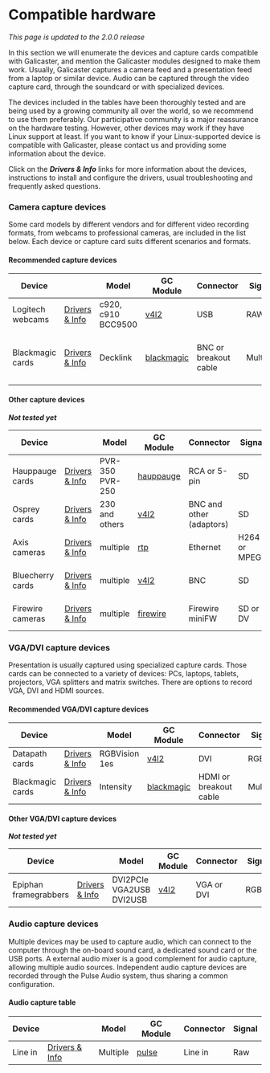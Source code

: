 Compatible hardware
===================

*This page is updated to the 2.0.0 release*

In this section we will enumerate the devices and capture cards compatible with Galicaster, and mention the Galicaster modules designed to make them work. Usually, Galicaster captures a camera feed and a presentation feed from a laptop or similar device. Audio can be captured through the video capture card, through the soundcard or with specialized devices.

The devices included in the tables have been thoroughly tested and are being used by a growing community all over the world, so we recommend to use them preferably. Our participative community is a major reassurance on the hardware testing. However, other devices may work if they have Linux support at least. If you want to know if your Linux-supported device is compatible with Galicaster, please contact us and providing some information about the device.

Click on the **_Drivers & Info_** links for more information about the devices, instructions to install and configure the drivers, usual troubleshooting and frequently asked questions.

### Camera capture devices
Some card models by different vendors and for different video recording formats, from webcams to professional cameras, are included in the list below. Each device or capture card suits different scenarios and formats.

#### Recommended capture devices
| Device           |                | Model | GC Module | Connector | Signal | Format | Audio |
|------------------|----------------|-------|-----------|-----------|--------|--------|-------|
| Logitech webcams | [Drivers & Info](../GalicasterConfiguration/DeviceModules/Devices/Logitech.md) | c920, c910 BCC9500 | [v4l2](../GalicasterConfiguration/DeviceModules/V4L2.md) | USB | RAW | HD Full HD | Yes (pulse) |
| Blackmagic cards | [Drivers & Info](../GalicasterConfiguration/DeviceModules/Devices/Blackmagic.md) |	Decklink | [blackmagic](../GalicasterConfiguration/DeviceModules/Blackmagic.md) |	BNC or breakout cable | Multiple | SD-SDI and HD-SDI | Yes (embedded)|

#### Other capture devices
**_Not tested yet_**

| Device           |                | Model | GC Module | Connector | Signal | Format | Audio |
|------------------|----------------|-------|-----------|-----------|--------|--------|-------|
| Hauppauge cards  | [Drivers & Info](../GalicasterConfiguration/DeviceModules/Devices/Hauppauge.md) | PVR-350 PVR-250| [hauppauge](../GalicasterConfiguration/DeviceModules/Hauppauge.md) | RCA or 5-pin | SD | PAL/NTSC | Yes (raw and encoded) |
| Osprey cards     | [Drivers & Info](../GalicasterConfiguration/DeviceModules/Devices/Osprey.md) | 230 and others | [v4l2](../GalicasterConfiguration/DeviceModules/V4L2.md) | BNC and other (adaptors) | SD | PAL/NTSC pan. | Yes (pulse) |
| Axis cameras     | [Drivers & Info](../GalicasterConfiguration/DeviceModules/Devices/Axis.md) | multiple | [rtp](../GalicasterConfiguration/DeviceModules/RTP.md) | Ethernet | H264 or MPEG4 | up to QVGA | Some models only |
| Bluecherry cards | [Drivers & Info](../GalicasterConfiguration/DeviceModules/Devices/Bluecherry.md) | multiple | [v4l2](../GalicasterConfiguration/DeviceModules/V4L2.md) | BNC	 | SD | PAL/NTSC | Some models only |
| Firewire cameras | [Drivers & Info](../GalicasterConfiguration/DeviceModules/Devices/Firewire.md) | multiple | [firewire](../GalicasterConfiguration/DeviceModules/Firewire.md) | Firewire miniFW| SD or DV | PAL/NTSC | Some models only|

### VGA/DVI capture devices
Presentation is usually captured using specialized capture cards. Those cards can be connected to a variety of devices: PCs, laptops, tablets, projectors, VGA splitters and matrix switches. There are options to record VGA, DVI and HDMI sources.

#### Recommended VGA/DVI capture devices
| Device           |                | Model | GC Module | Connector | Signal | Format | Audio | Support Level|
|------------------|----------------|-------|-----------|-----------|--------|--------|-------|--------------|
| Datapath cards   | [Drivers & Info](../GalicasterConfiguration/DeviceModules/Devices/Datapath.md) | RGBVision 1es | [v4l2](../GalicasterConfiguration/DeviceModules/V4L2.md) | DVI | RGBHV |	upto QVGA | No | High |
| Blackmagic cards | [Drivers & Info](../GalicasterConfiguration/DeviceModules/Devices/Blackmagic.md) | Intensity | [blackmagic](../GalicasterConfiguration/DeviceModules/Blackmagic.md) | HDMI or breakout cable | Multiple | Full HD | Yes (embedded) | High |



#### Other VGA/DVI capture devices
**_Not tested yet_**

| Device                |                | Model | GC Module | Connector | Signal | Format | Audio | Support Level|
|-----------------------|----------------|-------|-----------|-----------|--------|--------|-------|--------------|
| Epiphan framegrabbers | [Drivers & Info](../GalicasterConfiguration/DeviceModules/Devices/Epiphan.md) | DVI2PCIe VGA2USB DVI2USB | [v4l2](../GalicasterConfiguration/DeviceModules/V4L2.md) | VGA or DVI | RGBHV |	upto QVGA | Not yet | Low |


### Audio capture devices
Multiple devices may be used to capture audio, which can connect to the computer through the on-board sound card, a dedicated sound card or the USB ports. A external audio mixer is a good complement for audio capture, allowing multiple audio sources. Independent audio capture devices are recorded through the Pulse Audio system, thus sharing a common configuration.

#### Audio capture table
| Device |                | Model    | GC Module | Connector | Signal |
|--------|----------------|----------|-----------|-----------|--------|
|Line in | [Drivers & Info](../GalicasterConfiguration/DeviceModules/Devices/Revolabs.md) |	Multiple | [pulse](../GalicasterConfiguration/DeviceModules/Pulse.md)     | Line in   | Raw    |
